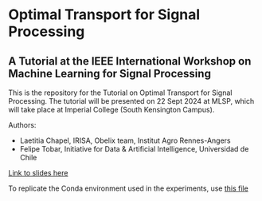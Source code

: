 # Optimal Transport for Signal Processing
## A Tutorial at the IEEE International Workshop on Machine Learning for Signal Processing

This is the repository for the Tutorial on Optimal Transport for Signal Processing. The tutorial will be presented on 22 Sept 2024 at MLSP, which will take place at Imperial College (South Kensington Campus). 

Authors: 
- Laetitia Chapel, IRISA, Obelix team, Institut Agro Rennes-Angers
- Felipe Tobar, Initiative for Data & Artificial Intelligence, Universidad de Chile

[Link to slides here](https://github.com/felipe-tobar/OT-tutorial-MLSP-2024/blob/main/slides/presentation.pdf)

To replicate the Conda environment used in the experiments, use [this file](https://github.com/felipe-tobar/OT-tutorial-MLSP-2024/blob/main/conda_environment.txt)

